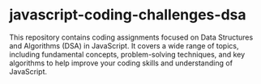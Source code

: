 # javascript-coding-challenges-dsa
This repository contains coding assignments focused on Data Structures and Algorithms (DSA) in JavaScript. It covers a wide range of topics, including fundamental concepts, problem-solving techniques, and key algorithms to help improve your coding skills and understanding of JavaScript.
